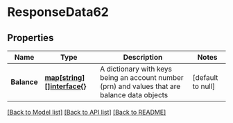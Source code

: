 # ResponseData62

## Properties
Name | Type | Description | Notes
------------ | ------------- | ------------- | -------------
**Balance** | [**map[string][]interface{}**](array.md) | A dictionary with keys being an account number (prn) and values that are balance data objects | [default to null]

[[Back to Model list]](../README.md#documentation-for-models) [[Back to API list]](../README.md#documentation-for-api-endpoints) [[Back to README]](../README.md)

